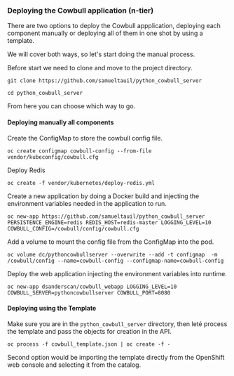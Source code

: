 ### Deploying the Cowbull application (n-tier)

There are two options to deploy the Cowbull appplication, deploying each component manually or deploying all of them in one shot by using a template.

We will cover both ways, so let's start doing the manual process.

Before start we need to clone and move to the project directory.

```
git clone https://github.com/samueltauil/python_cowbull_server
```

```
cd python_cowbull_server
```
From here you can choose which way to go.

#### Deploying manually all components

Create the ConfigMap to store the cowbull config file.

```
oc create configmap cowbull-config --from-file vendor/kubeconfig/cowbull.cfg
```

Deploy Redis
```
oc create -f vendor/kubernetes/deploy-redis.yml
```

Create a new application by doing a Docker build and injecting the environment variables needed in the application to run.
```
oc new-app https://github.com/samueltauil/python_cowbull_server PERSISTENCE_ENGINE=redis REDIS_HOST=redis-master LOGGING_LEVEL=10 COWBULL_CONFIG=/cowbull/config/cowbull.cfg
```

Add a volume to mount the config file from the ConfigMap into the pod.

```
oc volume dc/pythoncowbullserver --overwrite --add -t configmap  -m /cowbull/config --name=cowbull-config --configmap-name=cowbull-config
```

Deploy the web application injecting the environment variables into runtime.

```
oc new-app dsanderscan/cowbull_webapp LOGGING_LEVEL=10 COWBULL_SERVER=pythoncowbullserver COWBULL_PORT=8080
```

#### Deploying using the Template

Make sure you are in the `python_cowbull_server` directory, then leté process the template and pass the objects for creation in the API.

```
oc process -f cowbull_template.json | oc create -f -
```

Second option would be importing the template directly from the OpenShift web console and selecting it from the catalog.

